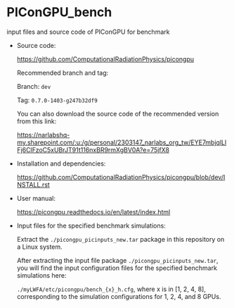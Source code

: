 # PIConGPU_bench
input files and source code of PIConGPU for benchmark

- Source code:

  https://github.com/ComputationalRadiationPhysics/picongpu

  Recommended branch and tag:

  Branch: `dev`

  Tag: `0.7.0-1403-g247b32df9`

  You can also download the source code of the recommended version from this link:

  https://narlabshq-my.sharepoint.com/:u:/g/personal/2303147_narlabs_org_tw/EYE7mbjqlLlFj6CIFzoC5xUBrJT91t116nxBR9rmXgBV0A?e=75jfX8

- Installation and dependencies:

  https://github.com/ComputationalRadiationPhysics/picongpu/blob/dev/INSTALL.rst

- User manual:

  https://picongpu.readthedocs.io/en/latest/index.html

- Input files for the specified benchmark simulations: 

  Extract the `./picongpu_picinputs_new.tar` package in this repository on a Linux system.

  After extracting the input file package `./picongpu_picinputs_new.tar`, you will find the input configuration files for the specified benchmark simulations here:

  `./myLWFA/etc/picongpu/bench_{x}_h.cfg`, where x is in [1, 2, 4, 8], corresponding to the simulation configurations for 1, 2, 4, and 8 GPUs.










  
